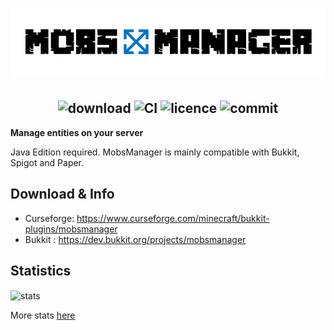 <h1  align="center">
    <img src="mobsmanager-logo.png" alt="MobsManager" width="800" /><br>
</h1>

<h2  align="center">
    <img src="http://cf.way2muchnoise.eu/full_322365_downloads.svg" alt="download"/> 
    <img src="https://circleci.com/gh/apavarino/MobsManager.svg?style=shield" alt="CI"/>
    <img src="https://img.shields.io/github/license/apavarino/MobsManager" alt="licence"/>
    <img src="https://img.shields.io/github/last-commit/apavarino/MobsManager" alt="commit"/> 
</h2>


**Manage entities on your server**

Java Edition required. MobsManager is mainly compatible with Bukkit, Spigot and Paper.

## Download & Info

* Curseforge: https://www.curseforge.com/minecraft/bukkit-plugins/mobsmanager
* Bukkit : https://dev.bukkit.org/projects/mobsmanager

## Statistics
<img align="center" src="https://bstats.org/signatures/bukkit/MobsManager.svg" alt="stats"/> 

More stats [here](https://bstats.org/plugin/bukkit/MobsManager/15773)
